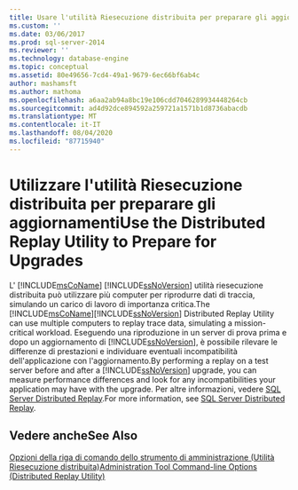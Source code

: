 ```yaml
---
title: Usare l'utilità Riesecuzione distribuita per preparare gli aggiornamenti | Microsoft Docs
ms.custom: ''
ms.date: 03/06/2017
ms.prod: sql-server-2014
ms.reviewer: ''
ms.technology: database-engine
ms.topic: conceptual
ms.assetid: 80e49656-7cd4-49a1-9679-6ec66bf6ab4c
author: mashamsft
ms.author: mathoma
ms.openlocfilehash: a6aa2ab94a8bc19e106cdd7046289934448264cb
ms.sourcegitcommit: ad4d92dce894592a259721a1571b1d8736abacdb
ms.translationtype: MT
ms.contentlocale: it-IT
ms.lasthandoff: 08/04/2020
ms.locfileid: "87715940"
---
```

# <a name="use-the-distributed-replay-utility-to-prepare-for-upgrades"></a><span data-ttu-id="2d58f-102">Utilizzare l'utilità Riesecuzione distribuita per preparare gli aggiornamenti</span><span class="sxs-lookup"><span data-stu-id="2d58f-102">Use the Distributed Replay Utility to Prepare for Upgrades</span></span>
  <span data-ttu-id="2d58f-103">L' [!INCLUDE[msCoName](../../includes/msconame-md.md)] [!INCLUDE[ssNoVersion](../../includes/ssnoversion-md.md)] utilità riesecuzione distribuita può utilizzare più computer per riprodurre dati di traccia, simulando un carico di lavoro di importanza critica.</span><span class="sxs-lookup"><span data-stu-id="2d58f-103">The [!INCLUDE[msCoName](../../includes/msconame-md.md)][!INCLUDE[ssNoVersion](../../includes/ssnoversion-md.md)] Distributed Replay Utility can use multiple computers to replay trace data, simulating a mission-critical workload.</span></span> <span data-ttu-id="2d58f-104">Eseguendo una riproduzione in un server di prova prima e dopo un aggiornamento di [!INCLUDE[ssNoVersion](../../includes/ssnoversion-md.md)], è possibile rilevare le differenze di prestazioni e individuare eventuali incompatibilità dell'applicazione con l'aggiornamento.</span><span class="sxs-lookup"><span data-stu-id="2d58f-104">By performing a replay on a test server before and after a [!INCLUDE[ssNoVersion](../../includes/ssnoversion-md.md)] upgrade, you can measure performance differences and look for any incompatibilities your application may have with the upgrade.</span></span> <span data-ttu-id="2d58f-105">Per altre informazioni, vedere [SQL Server Distributed Replay](../../tools/distributed-replay/sql-server-distributed-replay.md).</span><span class="sxs-lookup"><span data-stu-id="2d58f-105">For more information, see [SQL Server Distributed Replay](../../tools/distributed-replay/sql-server-distributed-replay.md).</span></span>  
  
## <a name="see-also"></a><span data-ttu-id="2d58f-106">Vedere anche</span><span class="sxs-lookup"><span data-stu-id="2d58f-106">See Also</span></span>  
 [<span data-ttu-id="2d58f-107">Opzioni della riga di comando dello strumento di amministrazione &#40;Utilità Riesecuzione distribuita&#41;</span><span class="sxs-lookup"><span data-stu-id="2d58f-107">Administration Tool Command-line Options &#40;Distributed Replay Utility&#41;</span></span>](../../tools/distributed-replay/administration-tool-command-line-options-distributed-replay-utility.md)  
  
  
